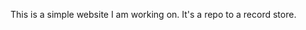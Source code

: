  This is a simple website I am working on. It's a repo to a record store. 
                            
